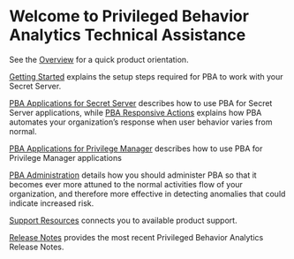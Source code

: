 [title]: # (Welcome)
[tags]: # (technical,assistance)
[priority]: # (1000)

# Welcome to Privileged Behavior Analytics Technical Assistance

See the [Overview](overview/index.md) for a quick product orientation.

[Getting Started](getting-started/index.md) explains the setup steps required for PBA to work with your Secret Server.

[PBA Applications for Secret Server](pba-ss-apps/index.md) describes how to use PBA for Secret Server applications, while [PBA Responsive Actions](pba-responsives/index.md) explains how PBA automates your organization’s response when user behavior varies from normal.

[PBA Applications for Privilege Manager](pba-pm-apps/index.md) describes how to use PBA for Privilege Manager applications

[PBA Administration](pba-admin/index.md) details how you should administer PBA so that it becomes ever more attuned to the normal activities flow of your organization, and therefore more effective in detecting anomalies that could indicate increased risk.

[Support Resources](support/index.md) connects you to available product support.

[Release Notes](release-notes/index.md) provides the most recent Privileged Behavior Analytics Release Notes.
